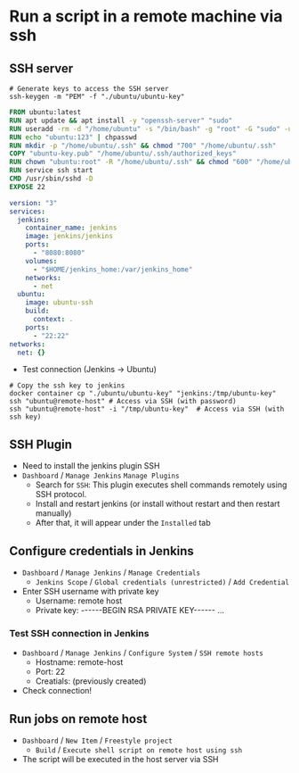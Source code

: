 # Run a script in a remote machine via ssh

## SSH server

```shell
# Generate keys to access the SSH server
ssh-keygen -m "PEM" -f "./ubuntu/ubuntu-key"
```

```Dockerfile
FROM ubuntu:latest
RUN apt update && apt install -y "openssh-server" "sudo"
RUN useradd -rm -d "/home/ubuntu" -s "/bin/bash" -g "root" -G "sudo" -u "1000" "ubuntu"
RUN echo "ubuntu:123" | chpasswd
RUN mkdir -p "/home/ubuntu/.ssh" && chmod "700" "/home/ubuntu/.ssh"
COPY "ubuntu-key.pub" "/home/ubuntu/.ssh/authorized_keys"
RUN chown "ubuntu:root" -R "/home/ubuntu/.ssh" && chmod "600" "/home/ubuntu/.ssh/authorized_keys"
RUN service ssh start
CMD /usr/sbin/sshd -D
EXPOSE 22
```

```yml
version: "3"
services:
  jenkins:
    container_name: jenkins
    image: jenkins/jenkins
    ports:
      - "8080:8080"
    volumes:
      - "$HOME/jenkins_home:/var/jenkins_home"
    networks:
      - net
  ubuntu:
    image: ubuntu-ssh
    build:
      context: .
    ports:
      - "22:22"
networks:
  net: {}
```

- Test connection (Jenkins -> Ubuntu)

```shell
# Copy the ssh key to jenkins
docker container cp "./ubuntu/ubuntu-key" "jenkins:/tmp/ubuntu-key"
ssh "ubuntu@remote-host" # Access via SSH (with password)
ssh "ubuntu@remote-host" -i "/tmp/ubuntu-key"  # Access via SSH (with ssh key)
```

## SSH Plugin

- Need to install the jenkins plugin SSH
- `Dashboard` / `Manage Jenkins` `Manage Plugins`
  - Search for `SSH`: This plugin executes shell commands remotely using SSH protocol.
  - Install and restart jenkins (or install without restart and then restart manually)
  - After that, it will appear under the `Installed` tab

## Configure credentials in Jenkins

- `Dashboard` / `Manage Jenkins` / `Manage Credentials`
  - `Jenkins Scope` / `Global credentials (unrestricted)` / `Add Credential`
- Enter SSH username with private key
  - Username: remote host
  - Private key: ------BEGIN RSA PRIVATE KEY------ ...

### Test SSH connection in Jenkins

- `Dashboard` / `Manage Jenkins` / `Configure System` / `SSH remote hosts`
  - Hostname: remote-host
  - Port: 22
  - Creatials: (previously created)
- Check connection!

## Run jobs on remote host

- `Dashboard` / `New Item` / `Freestyle project`
  - `Build` / `Execute shell script on remote host using ssh`
- The script will be executed in the host server via SSH
